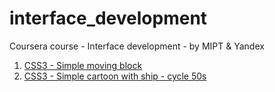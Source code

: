 # interface_development
Coursera course - Interface development - by MIPT &amp; Yandex <br/>
1. <a href="https://wixhub.github.io/interface_development/block_css/block.html" target="_blank">CSS3 - Simple moving block</a> <br/>
2. <a href="https://wixhub.github.io/interface_development/ship_css/ship.html" target="_blank">CSS3 - Simple cartoon with ship - cycle 50s</a> <br/>